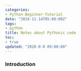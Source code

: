 ```yaml
---
categories:
- Python-Beginner-Tutorial
date: "2019-11-14T05:00:00Z"
tags:
- python
title: Notes about Pythonic code
toc:
- true
updated: "2020-8-8 09:00:00"
---
```

### Introduction

